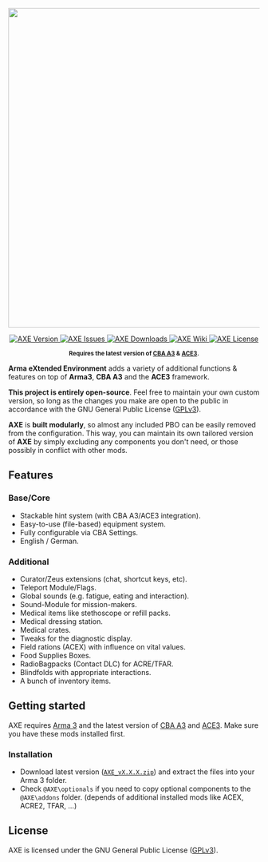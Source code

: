 


<p align="center">
	<a href="https://github.com/axemod/axe">
		<img src="http://axemod.userscreen.net/images/github/github_wiki_1.png" width=640>
	</a>
</p>

<p align="center">
    <a href="https://github.com/axemod/axe/releases/latest">
        <img src="https://img.shields.io/badge/Version-1.3.0-blue.svg?style=flat-square" alt="AXE Version">
    </a>
    <a href="https://github.com/axemod/axe/issues">
        <img src="https://img.shields.io/github/issues-raw/axemod/axe.svg?style=flat-square&label=Issues" alt="AXE Issues">
    </a>
    <a href="https://github.com/axemod/axe/releases">
        <img src="https://img.shields.io/github/downloads/axemod/axe/total.svg?style=flat-square&label=Downloads" alt="AXE Downloads">
    </a>
    <a href="https://github.com/axemod/axe/wiki">
        <img src="https://img.shields.io/badge/AXE-Wiki-lightgrey.svg?style=flat-square" alt="AXE Wiki">
    </a>    <a href="https://github.com/AXEmod/AXE/blob/master/LICENSE">
        <img src="https://img.shields.io/badge/License-GPLv3-red.svg?style=flat-square" alt="AXE License">
    </a>
</p>

<p align="center">
    <sup><strong>Requires the latest version of <a href="https://github.com/CBATeam/CBA_A3/releases/latest">CBA A3</a> &amp; <a href="https://github.com/ACEmod/ACE3/releases/latest">ACE3</a>.<br/></strong></sup>
</p>

**Arma eXtended Environment** adds a variety of additional functions &amp; features on top of **Arma3**, **CBA A3** and the **ACE3** framework.

**This project is entirely open-source**. Feel free to maintain your own custom version, so long as the changes you make are open to the public in accordance with the GNU General Public License ([GPLv3](https://github.com/AXEmod/AXE/blob/master/LICENSE)).

**AXE** is **built modularly**, so almost any included PBO can be easily removed from the configuration. This way, you can maintain its own tailored version of **AXE** by simply excluding any components you don't need, or those possibly in conflict with other mods.

## Features
### Base/Core

- Stackable hint system (with CBA A3/ACE3 integration).
- Easy-to-use (file-based) equipment system.
- Fully configurable via CBA Settings.
- English / German.

### Additional

- Curator/Zeus extensions (chat, shortcut keys, etc).
- Teleport Module/Flags.
- Global sounds (e.g. fatigue, eating and interaction).
- Sound-Module for mission-makers.
- Medical items like stethoscope or refill packs.
- Medical dressing station.
- Medical crates.
- Tweaks for the diagnostic display.
- Field rations (ACEX) with influence on vital values.
- Food Supplies Boxes.
- RadioBagpacks (Contact DLC) for ACRE/TFAR.
- Blindfolds with appropriate interactions.
- A bunch of inventory items.

## Getting started

AXE requires [Arma 3](https://arma3.com/) and the latest version of <a href="https://github.com/CBATeam/CBA_A3/releases/latest">CBA A3</a> and <a href="https://github.com/ACEmod/ACE3/releases/latest">ACE3</a>. Make sure you have these mods installed first.

### Installation

- Download latest version ([`AXE_vX.X.X.zip`](https://github.com/axemod/axe/releases/latest)) and extract the files into your Arma 3 folder.
- Check `@AXE\optionals` if you need to copy optional components to the `@AXE\addons` folder.
(depends of additional installed mods like ACEX, ACRE2, TFAR, ...)

## License

AXE is licensed under the GNU General Public License ([GPLv3](https://github.com/AXEmod/AXE/blob/master/LICENSE)).

